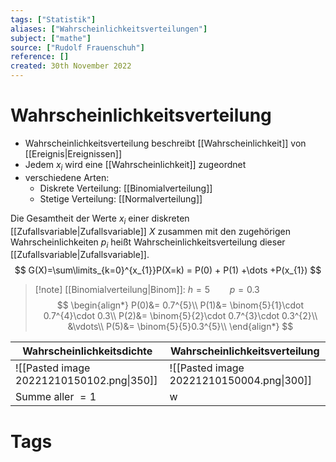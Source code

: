 ```yaml
---
tags: ["Statistik"]
aliases: ["Wahrscheinlichkeitsverteilungen"]
subject: ["mathe"]
source: ["Rudolf Frauenschuh"]
reference: []
created: 30th November 2022
---
```

# Wahrscheinlichkeitsverteilung

- Wahrscheinlichkeitsverteilung beschreibt [[Wahrscheinlichkeit]] von [[Ereignis|Ereignissen]]
- Jedem $x_{i}$ wird eine [[Wahrscheinlichkeit]] zugeordnet
- verschiedene Arten:
	- Diskrete Verteilung: [[Binomialverteilung]]
	- Stetige Verteilung: [[Normalverteilung]]

Die Gesamtheit der Werte $x_{i}$ einer diskreten [[Zufallsvariable|Zufallsvariable]] $X$ zusammen mit den zugehörigen Wahrscheinlichkeiten $p_{i}$ heißt Wahrscheinlichkeitsverteilung dieser [[Zufallsvariable|Zufallsvariable]].
$$
G(X)=\sum\limits_{k=0}^{x_{1}}P(X=k) = P(0) + P(1) +\dots +P(x_{1})
$$

> [!note] [[Binomialverteilung|Binom]]: $h=5\qquad p=0.3$
> $$
> \begin{align*}
> P(0)&= 0.7^{5}\\
> P(1)&= \binom{5}{1}\cdot 0.7^{4}\cdot 0.3\\
> P(2)&= \binom{5}{2}\cdot 0.7^{3}\cdot 0.3^{2}\\
> &\vdots\\
> P(5)&= \binom{5}{5}0.3^{5}\\
> \end{align*}
> $$

| Wahrscheinlichkeitsdichte                 | Wahrscheinlichkeitsverteilung             |
| ----------------------------------------- | ----------------------------------------- |
| ![[Pasted image 20221210150102.png\|350]] | ![[Pasted image 20221210150004.png\|300]] |
| Summe aller $=1$                          | w                                          |

# Tags